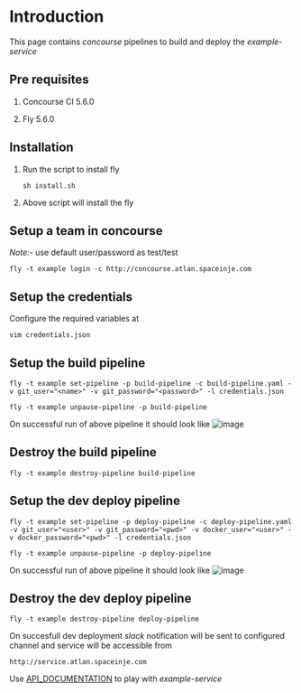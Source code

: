 # Introduction
  This page contains *concourse* pipelines to build and deploy the *example-service*
## Pre requisites
   1. Concourse CI 5.6.0

   2. Fly 5.6.0
## Installation

   1. Run the script to install fly

      ```
      sh install.sh
      ```

   2. Above script will install the fly
   
## Setup a team in concourse

   *Note:-* use default user/password as test/test

   ```
   fly -t example login -c http://concourse.atlan.spaceinje.com
   ```
## Setup the credentials
   Configure the required variables at

   ```
   vim credentials.json
   ```
   
## Setup the build pipeline
   
   ```
   fly -t example set-pipeline -p build-pipeline -c build-pipeline.yaml -v git_user="<name>" -v git_password="<password>" -l credentials.json
   ```

   ```
   fly -t example unpause-pipeline -p build-pipeline
   ```

   On successful run of above pipeline it should look like
   ![image](https://drive.google.com/uc?export=view&id=1lG-hFq-5iFiZObaWXxjI_OK6QJXriGe9)

## Destroy the build pipeline
   
   ```
   fly -t example destroy-pipeline build-pipeline
   ```

## Setup the dev deploy pipeline

   ```
   fly -t example set-pipeline -p deploy-pipeline -c deploy-pipeline.yaml -v git_user="<user>" -v git_password="<pwd>" -v docker_user="<user>" -v docker_password="<pwd>" -l credentials.json
   ```

   ```
   fly -t example unpause-pipeline -p deploy-pipeline
   ```

   On successful run of above pipeline it should look like
   ![image](https://drive.google.com/uc?export=view&id=12cLNz0aFt8wnCOlPGbySfQoIQ2Y2BGxB)

## Destroy the dev deploy pipeline
   
   ```
   fly -t example destroy-pipeline deploy-pipeline
   ```

   On succesfull dev deployment *slack* notification will be sent to configured channel and service will be accessible from

   ```
   http://service.atlan.spaceinje.com
   ```
   Use [API_DOCUMENTATION](https://bitbucket.org/sripathi2610/example-service/src/master/app) to play with *example-service*